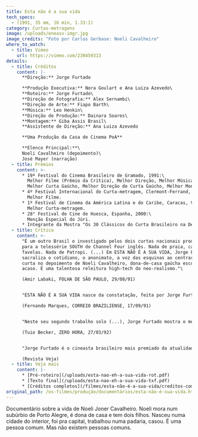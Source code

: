 ```yaml
---
title: Esta não é a sua vida
tech_specs:
  - (1991, 35 mm, 16 min, 1.33:1)
category: Curtas-metragens
image: /uploads/eneasv-imgr.jpg
image_credits: "Foto por Carlos Gerbase: Noeli Cavalheiro"
where_to_watch:
  - title: Vimeo
    url: https://vimeo.com/238459313
details:
  - title: Créditos
    content: |-
      **Direção:** Jorge Furtado

      **Produção Executiva:** Nora Goulart e Ana Luiza Azevedo\
      **Roteiro:** Jorge Furtado\
      **Direção de Fotografia:** Alex Sernambi\
      **Direção de Arte:** Fiapo Barth\
      **Música:** Leo Henkin\
      **Direção de Produção:** Dainara Soares\
      **Montagem:** Giba Assis Brasil\
      **Assistente de Direção:** Ana Luiza Azevedo

      **Uma Produção da Casa de Cinema PoA**

      **Elenco Principal:**\
      Noeli Cavalheiro (depoimento)\
      José Mayer (narração)
  - title: Prêmios
    content: >-
      * 19º Festival do Cinema Brasileiro de Gramado, 1991:\
        Melhor Filme (Prêmio da Crítica), Melhor Direção, Melhor Música.\
        Melhor Curta Gaúcho, Melhor Direção de Curta Gaúcho, Melhor Montagem de Curta Gaúcho, Melhor Fotografia de Curta Gaúcho.
      * 4º Festival Internacional do Curta-metragem, Clermont-Ferrand, França, 1992:\
        Melhor Filme.
      * 1º Festival de Cinema da América Latina e do Caribe, Caracas, Venezuela, 1993:\
        Melhor Curta-metragem.
      * 28° Festival de Cine de Huesca, Espanha, 2000:\
        Menção Especial do Júri.
      * Integrante da Mostra "Os 30 Clássicos do Curta Brasileiro na Década de 90", a partir de seleção feita por personalidades do cinema do país.
  - title: Crítica
    content: >-
      "É um outro Brasil o investigado pelos dois curtas nacionais produzidos
      para a telessérie SOUTH do Channel Four inglês. Nada de praia, carnaval,
      favelas. Nada de Patropi. (...) Em ESTA NÃO É A SUA VIDA, Jorge Furtado
      sacraliza o cotidiano, o anonimato, a voz das esquinas ao centrar seu
      curta no depoimento de Noeli Cavalheiro, dona-de-casa gaúcha escolhida ao
      acaso. É uma talentosa releitura high-tech do neo-realismo."\

      (Amir Labaki, FOLHA DE SÃO PAULO, 29/08/91)


      "ESTA NÃO É A SUA VIDA nasce da constatação, feita por Jorge Furtado, de que, fora do âmbito estritamente pessoal, a maioria das pessoas não existe a não ser sob a forma fria dos números e das fórmulas generalizantes. (...) As primeiras imagens trazem fragmentos de corpos humanos, enquanto a banda sonora emite um texto com a frase 'o seu anonimato é a sua segurança', endereçada, naturalmente, ao espectador."\

      (Fernando Marques, CORREIO BRAZILIENSE, 17/09/91)


      "Neste seu segundo trabalho solo (...), Jorge Furtado mostra o mesmo talento e criatividade das obras anteriores. Utilizando uma lingagem picada, que jamais aborrece o público, ele tira do anonimato uma figra escolhida ao acaso. Um rosto nesta multidão de seres anônimos que cruzam as ruas e calçadas das cidades grandes, e que nunca terão seus 15 minutos de glória. A figura escolhida, entretanto, mostra-se dona de uma vida riquíssima em lances humanos, um modo de falar e de se expressar sem mentiras ou hipocrisias."\

      (Tuio Becker, ZERO HORA, 27/03/92)


      "Jorge Furtado é o cineasta brasileiro mais premiado da atualidade. Na semana passada, Furtado levantou, com a unanimidade do júri, o primeiro prêmio do Festival de Clermont-Ferrand, na França, que é considerado o Cannes dos curtas. Com Esta Não É a Sua Vida, que resume, em dezesseis minutos, a biografia de uma dona de casa de Porto Alegre, Furtado derrotou setenta e nove concorrentes de quarenta países. 'A ternura e o humor da fita são cativantes, emocionantes. Eles nos prendem com força', elogia o diretor de fotografia e cineasta Jimmy Glasberg, um dos jurados do concurso".\

      (Revista Veja)
  - title: Veja mais
    content: |-
      * [Pré-roteiro](/uploads/esta-nao-eh-a-sua-vida-rot.pdf)
      * [Texto final](/uploads/esta-nao-eh-a-sua-vida-txf.pdf)
      * [Créditos completos](/filmes/esta-não-é-a-sua-vida/creditos-completos)
original_path: /os-filmes/produção/documentários/esta-não-é-sua-vida.html
---
```

Documentário sobre a vida de Noeli Joner Cavalheiro. Noeli mora num subúrbio de Porto Alegre, é dona de casa e tem dois filhos. Nasceu numa cidade do interior, foi pra capital, trabalhou numa padaria, casou. É uma pessoa comum. Mas não existem pessoas comuns.